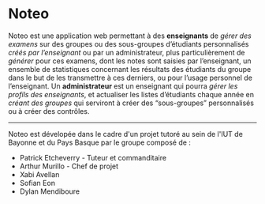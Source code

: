 # Noteo

Noteo est une application web permettant à des **enseignants** de *gérer des examens* sur des groupes ou des sous-groupes d’étudiants personnalisés *créés par l’enseignant* ou par un administrateur, plus particulièrement de *générer* pour ces examens, dont les notes sont saisies par l’enseignant, un ensemble de statistiques concernant les résultats des étudiants du groupe dans le but de les transmettre à ces derniers, ou pour l’usage personnel de l’enseignant. Un **administrateur** est un enseignant qui pourra *gérer les profils des enseignants*, et actualiser les listes d’étudiants chaque année en *créant des groupes* qui serviront à créer des “sous-groupes” personnalisés ou à créer des contrôles.

***

Noteo est dévelopée dans le cadre d'un projet tutoré au sein de l'IUT de Bayonne
et du Pays Basque par le groupe composé de :
  * Patrick Etcheverry - Tuteur et commanditaire
  * Arthur Murillo - Chef de projet
  * Xabi Avellan
  * Sofian Eon
  * Dylan Mendiboure
